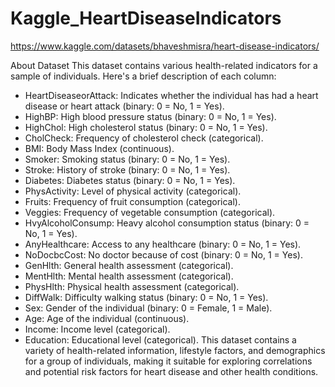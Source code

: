 # Kaggle_HeartDiseaseIndicators
 https://www.kaggle.com/datasets/bhaveshmisra/heart-disease-indicators/

About Dataset
This dataset contains various health-related indicators for a sample of individuals. Here's a brief description of each column:

* HeartDiseaseorAttack: Indicates whether the individual has had a heart disease or heart attack (binary: 0 = No, 1 = Yes).
* HighBP: High blood pressure status (binary: 0 = No, 1 = Yes).
* HighChol: High cholesterol status (binary: 0 = No, 1 = Yes).
* CholCheck: Frequency of cholesterol check (categorical).
* BMI: Body Mass Index (continuous).
* Smoker: Smoking status (binary: 0 = No, 1 = Yes).
* Stroke: History of stroke (binary: 0 = No, 1 = Yes).
* Diabetes: Diabetes status (binary: 0 = No, 1 = Yes).
* PhysActivity: Level of physical activity (categorical).
* Fruits: Frequency of fruit consumption (categorical).
* Veggies: Frequency of vegetable consumption (categorical).
* HvyAlcoholConsump: Heavy alcohol consumption status (binary: 0 = No, 1 = Yes).
* AnyHealthcare: Access to any healthcare (binary: 0 = No, 1 = Yes).
* NoDocbcCost: No doctor because of cost (binary: 0 = No, 1 = Yes).
* GenHlth: General health assessment (categorical).
* MentHlth: Mental health assessment (categorical).
* PhysHlth: Physical health assessment (categorical).
* DiffWalk: Difficulty walking status (binary: 0 = No, 1 = Yes).
* Sex: Gender of the individual (binary: 0 = Female, 1 = Male).
* Age: Age of the individual (continuous).
* Income: Income level (categorical).
* Education: Educational level (categorical).
This dataset contains a variety of health-related information, lifestyle factors, and demographics for a group of individuals, 
making it suitable for exploring correlations and potential risk factors for heart disease and other health conditions.
